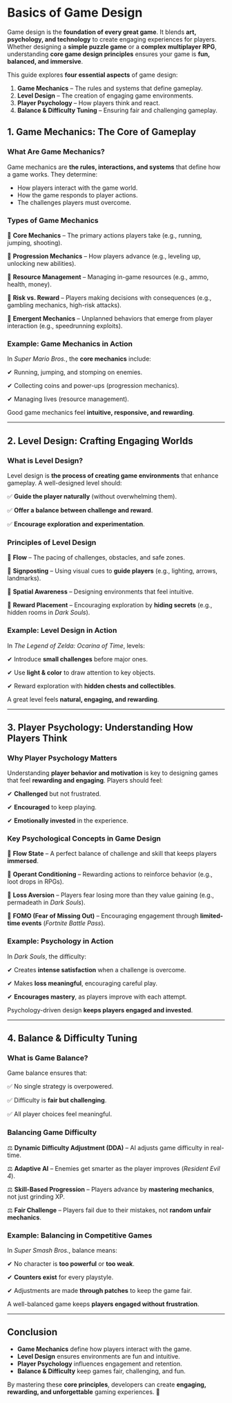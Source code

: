 # Basics of Game Design

Game design is the **foundation of every great game**. It blends **art, psychology, and technology** to create engaging experiences for players. Whether designing a **simple puzzle game** or a **complex multiplayer RPG**, understanding **core game design principles** ensures your game is **fun, balanced, and immersive**.

This guide explores **four essential aspects** of game design:

1. **Game Mechanics** – The rules and systems that define gameplay.
2. **Level Design** – The creation of engaging game environments.
3. **Player Psychology** – How players think and react.
4. **Balance & Difficulty Tuning** – Ensuring fair and challenging gameplay.

## **1. Game Mechanics: The Core of Gameplay**

### **What Are Game Mechanics?**

Game mechanics are **the rules, interactions, and systems** that define how a game works. They determine:

- How players interact with the game world.
- How the game responds to player actions.
- The challenges players must overcome.

### **Types of Game Mechanics**

🔹 **Core Mechanics** – The primary actions players take (e.g., running, jumping, shooting).

🔹 **Progression Mechanics** – How players advance (e.g., leveling up, unlocking new abilities).

🔹 **Resource Management** – Managing in-game resources (e.g., ammo, health, money).

🔹 **Risk vs. Reward** – Players making decisions with consequences (e.g., gambling mechanics, high-risk attacks).

🔹 **Emergent Mechanics** – Unplanned behaviors that emerge from player interaction (e.g., speedrunning exploits).

### **Example: Game Mechanics in Action**

In *Super Mario Bros.*, the **core mechanics** include:

✔ Running, jumping, and stomping on enemies.

✔ Collecting coins and power-ups (progression mechanics).

✔ Managing lives (resource management).

Good game mechanics feel **intuitive, responsive, and rewarding**.

---

## **2. Level Design: Crafting Engaging Worlds**

### **What is Level Design?**

Level design is **the process of creating game environments** that enhance gameplay. A well-designed level should:

✅ **Guide the player naturally** (without overwhelming them).

✅ **Offer a balance between challenge and reward**.

✅ **Encourage exploration and experimentation**.

### **Principles of Level Design**

📌 **Flow** – The pacing of challenges, obstacles, and safe zones.

📌 **Signposting** – Using visual cues to **guide players** (e.g., lighting, arrows, landmarks).

📌 **Spatial Awareness** – Designing environments that feel intuitive.

📌 **Reward Placement** – Encouraging exploration by **hiding secrets** (e.g., hidden rooms in *Dark Souls*).

### **Example: Level Design in Action**

In *The Legend of Zelda: Ocarina of Time*, levels:

✔ Introduce **small challenges** before major ones.

✔ Use **light & color** to draw attention to key objects.

✔ Reward exploration with **hidden chests and collectibles**.

A great level feels **natural, engaging, and rewarding**.

---

## **3. Player Psychology: Understanding How Players Think**

### **Why Player Psychology Matters**

Understanding **player behavior and motivation** is key to designing games that feel **rewarding and engaging**. Players should feel:

✔ **Challenged** but not frustrated.

✔ **Encouraged** to keep playing.

✔ **Emotionally invested** in the experience.

### **Key Psychological Concepts in Game Design**

🧠 **Flow State** – A perfect balance of challenge and skill that keeps players **immersed**.

🧠 **Operant Conditioning** – Rewarding actions to reinforce behavior (e.g., loot drops in RPGs).

🧠 **Loss Aversion** – Players fear losing more than they value gaining (e.g., permadeath in *Dark Souls*).

🧠 **FOMO (Fear of Missing Out)** – Encouraging engagement through **limited-time events** (*Fortnite Battle Pass*).

### **Example: Psychology in Action**

In *Dark Souls*, the difficulty:

✔ Creates **intense satisfaction** when a challenge is overcome.

✔ Makes **loss meaningful**, encouraging careful play.

✔ **Encourages mastery**, as players improve with each attempt.

Psychology-driven design **keeps players engaged and invested**.

---

## **4. Balance & Difficulty Tuning**

### **What is Game Balance?**

Game balance ensures that:

✅ No single strategy is overpowered.

✅ Difficulty is **fair but challenging**.

✅ All player choices feel meaningful.

### **Balancing Game Difficulty**

⚖ **Dynamic Difficulty Adjustment (DDA)** – AI adjusts game difficulty in real-time.

⚖ **Adaptive AI** – Enemies get smarter as the player improves (*Resident Evil 4*).

⚖ **Skill-Based Progression** – Players advance by **mastering mechanics**, not just grinding XP.

⚖ **Fair Challenge** – Players fail due to their mistakes, not **random unfair mechanics**.

### **Example: Balancing in Competitive Games**

In *Super Smash Bros.*, balance means:

✔ No character is **too powerful** or **too weak**.

✔ **Counters exist** for every playstyle.

✔ Adjustments are made **through patches** to keep the game fair.

A well-balanced game keeps **players engaged without frustration**.

---

## **Conclusion**

- **Game Mechanics** define how players interact with the game.
- **Level Design** ensures environments are fun and intuitive.
- **Player Psychology** influences engagement and retention.
- **Balance & Difficulty** keep games fair, challenging, and fun.

By mastering these **core principles**, developers can create **engaging, rewarding, and unforgettable** gaming experiences. 🚀
